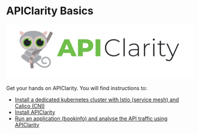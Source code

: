 # APIClarity Basics

![](images/logo-light-horizantal-svg.svg)

Get your hands on APIClarity. You will find instructions to:
- [Install a dedicated kubernetes cluster with Istio (service mesh) and Calico (CNI)](01.kubernetes-setup.md)
- [Install APIClarity](02.apiclarity-setup.md)
- [Run an application (bookinfo) and analyse the API traffic using APIClarity](03.application-api-analysis.md)

